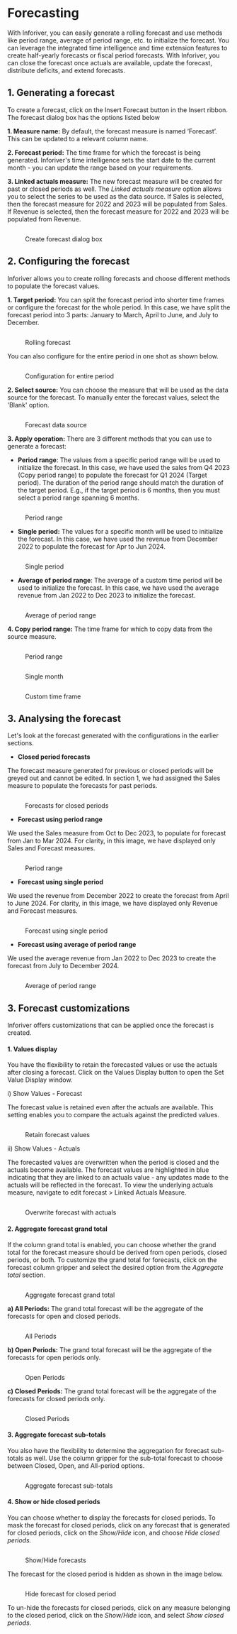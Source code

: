 # Forecasting

With Inforiver, you can easily generate a rolling forecast and use methods like period range, average of period range, etc. to initialize the forecast. You can leverage the integrated time intelligence and time extension features to create half-yearly forecasts or fiscal period forecasts. With Inforiver, you can close the forecast once actuals are available, update the forecast, distribute deficits, and extend forecasts.

## 1. Generating a forecast

To create a forecast, click on the Insert Forecast button in the Insert ribbon. The forecast dialog box has the options listed below

**1. Measure name:** By default, the forecast measure is named ‘Forecast’. This can be updated to a relevant column name.

**2. Forecast period:** The time frame for which the forecast is being generated. Inforiver's time intelligence sets the start date to the current month - you can update the range based on your requirements.

**3. Linked actuals measure:** The new forecast measure will be created for past or closed periods as well. The _Linked actuals measure_ option allows you to select the series to be used as the data source. If Sales is selected, then the forecast measure for 2022 and 2023 will be populated from Sales. If Revenue is selected, then the forecast measure for 2022 and 2023 will be populated from Revenue.&#x20;

<figure><img src="../../.gitbook/assets/2024-02-02_10h27_04.png" alt=""><figcaption><p>Create forecast dialog box</p></figcaption></figure>

## 2. Configuring the forecast

Inforiver allows you to create rolling forecasts and choose different methods to populate the forecast values. &#x20;

**1. Target period:** You can split the forecast period into shorter time frames or configure the forecast for the whole period. In this case, we have split the forecast period into 3 parts: January to March, April to June, and July to December.

<figure><img src="../../.gitbook/assets/2024-02-02_10h41_55.png" alt=""><figcaption><p>Rolling forecast</p></figcaption></figure>

You can also configure for the entire period in one shot as shown below.

<figure><img src="../../.gitbook/assets/2024-02-02_10h55_38.png" alt=""><figcaption><p>Configuration for entire period</p></figcaption></figure>

**2. Select source:** You can choose the measure that will be used as the data source for the forecast. To manually enter the forecast values, select the 'Blank' option.

<figure><img src="../../.gitbook/assets/2024-02-02_10h30_44.png" alt=""><figcaption><p>Forecast data source</p></figcaption></figure>

**3. Apply operation:** There are 3 different methods that you can use to generate a forecast:

* **Period range**: The values from a specific period range will be used to initialize the forecast. In this case, we have used the sales from Q4 2023 (Copy period range) to populate the forecast for Q1 2024 (Target period). The duration of the period range should match the duration of the target period. E.g., if the target period is 6 months, then you must select a period range spanning 6 months.

<figure><img src="../../.gitbook/assets/2024-02-02_11h08_22.png" alt=""><figcaption><p>Period range</p></figcaption></figure>

* **Single period:** The values for a specific month will be used to initialize the forecast. In this case, we have used the revenue from December 2022 to populate the forecast for Apr to Jun 2024.

<figure><img src="../../.gitbook/assets/2024-02-02_11h13_05.png" alt=""><figcaption><p>Single period</p></figcaption></figure>

* **Average of period range**: The average of a custom time period will be used to initialize the forecast. In this case, we have used the average revenue from Jan 2022 to Dec 2023 to initialize the forecast.

<figure><img src="../../.gitbook/assets/2024-02-02_11h17_28.png" alt=""><figcaption><p>Average of period range</p></figcaption></figure>

**4. Copy period range:** The time frame for which to copy data from the source measure.

<div>

<figure><img src="../../.gitbook/assets/2024-02-02_11h22_11.png" alt=""><figcaption><p>Period range</p></figcaption></figure>

 

<figure><img src="../../.gitbook/assets/Period range (1).png" alt=""><figcaption><p>Single month</p></figcaption></figure>

 

<figure><img src="../../.gitbook/assets/period range 2 (1).png" alt=""><figcaption><p>Custom time frame</p></figcaption></figure>

</div>

## 3. Analysing the forecast

Let's look at the forecast generated with the configurations in the earlier sections.

* **Closed period forecasts**

The forecast measure generated for previous or closed periods will be greyed out and cannot be edited. In section 1, we had assigned the Sales measure to populate the forecasts for past periods.

<figure><img src="../../.gitbook/assets/2024-02-02_11h35_56.png" alt=""><figcaption><p>Forecasts for closed periods</p></figcaption></figure>

* **Forecast using period range**&#x20;

We used the Sales measure from Oct to Dec 2023, to populate for forecast from Jan to Mar 2024. For clarity, in this image, we have displayed only Sales and Forecast measures.

<figure><img src="../../.gitbook/assets/2024-02-02_11h42_02.png" alt=""><figcaption><p>Period range</p></figcaption></figure>

* **Forecast using single period**

We used the revenue from December 2022 to create the forecast from April to June 2024. For clarity, in this image, we have displayed only Revenue and Forecast measures.

<figure><img src="../../.gitbook/assets/2024-02-02_11h53_58.png" alt=""><figcaption><p>Forecast using single period</p></figcaption></figure>

* **Forecast using average of period range**

We used the average revenue from Jan 2022 to Dec 2023 to create the forecast from July to December 2024.

<figure><img src="../../.gitbook/assets/2024-02-02_12h07_45.png" alt=""><figcaption><p>Average of period range</p></figcaption></figure>

## 3. Forecast customizations

Inforiver offers customizations that can be applied once the forecast is created.&#x20;

#### 1. Values display

You have the flexibility to retain the forecasted values or use the actuals after closing a forecast. Click on the Values Display button to open the Set Value Display window.

i) Show Values - Forecast

The forecast value is retained even after the actuals are available. This setting enables you to compare the actuals against the predicted values.

<figure><img src="../../.gitbook/assets/image (1) (1) (1) (1) (2) (1).png" alt=""><figcaption><p>Retain forecast values</p></figcaption></figure>

ii) Show Values - Actuals

The forecasted values are overwritten when the period is closed and the actuals become available. The forecast values are highlighted in blue indicating that they are linked to an actuals value - any updates made to the actuals will be reflected in the forecast. To view the underlying actuals measure, navigate to edit forecast > Linked Actuals Measure.

<figure><img src="../../.gitbook/assets/image (2) (1) (1) (1) (2) (1).png" alt=""><figcaption><p>Overwrite forecast with actuals</p></figcaption></figure>

#### 2. Aggregate forecast grand total

If the column grand total is enabled, you can choose whether the grand total for the forecast measure should be derived from open periods, closed periods, or both. To customize the grand total for forecasts, click on the forecast column gripper and select the desired option from the _Aggregate total_ section.

<figure><img src="../../.gitbook/assets/image (913).png" alt=""><figcaption><p>Aggregate forecast grand total</p></figcaption></figure>

**a) All Periods:** The grand total forecast will be the aggregate of the forecasts for open and closed periods.

<figure><img src="../../.gitbook/assets/image (242).png" alt=""><figcaption><p>All Periods</p></figcaption></figure>



**b) Open Periods:** The grand total forecast will be the aggregate of the forecasts for open periods only.

<figure><img src="../../.gitbook/assets/image (243).png" alt=""><figcaption><p>Open Periods</p></figcaption></figure>



**c) Closed Periods:** The grand total forecast will be the aggregate of the forecasts for closed periods only.

<figure><img src="../../.gitbook/assets/image (244).png" alt=""><figcaption><p>Closed Periods</p></figcaption></figure>

#### 3. Aggregate forecast sub-totals

You also have the flexibility to determine the aggregation for forecast sub-totals as well. Use the column gripper for the sub-total forecast to choose between Closed, Open, and All-period options.&#x20;

<figure><img src="../../.gitbook/assets/Forecasts sub total forecasts 2.png" alt=""><figcaption><p>Aggregate forecast sub-totals</p></figcaption></figure>

#### 4. Show or hide closed periods

You can choose whether to display the forecasts for closed periods. To mask the forecast for closed periods, click on any forecast that is generated for closed periods, click on the _Show/Hide_ icon, and choose _Hide closed periods._

<figure><img src="../../.gitbook/assets/image (245).png" alt=""><figcaption><p>Show/Hide forecasts</p></figcaption></figure>

The forecast for the closed period is hidden as shown in the image below.&#x20;

<figure><img src="../../.gitbook/assets/image (246).png" alt=""><figcaption><p>Hide forecast for closed period</p></figcaption></figure>

To un-hide the forecasts for closed periods, click on any measure belonging to the closed period, click on the _Show/Hide_ icon, and select _Show closed periods_.
